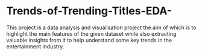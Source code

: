 # Trends-of-Trending-Titles-EDA-
This project is a data analysis and visualisation project the aim of which is to highlight the main features of the given dataset while also extracting valuable insights from it to help understand some key trends in the entertainment industry.
